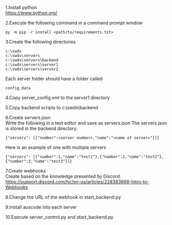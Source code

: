 1.Install python<br/>
  https://www.python.org/
	
2.Execute the following command in a command prompt window
```
py -m pip -r install <path/to/requirements.txt>
```
3.Create the following directories
```
c:\swds
c:\swds\servers
c:\swds\servers\backend
c:\swds\servers\server1
c:\swds\servers\server2
```
Each server folder should have a folder called
```
config_data
```
4.Copy server_config.xml to the server1 directory

5.Copy backend scripts to c:\swds\backend

6.Create servers.json<br/>
	Write the following in a text editor and save as servers.json
	The servers.json is stored in the backend directory.
```
{"servers": [{"number":<server number>,"name":"<name of server>"}]}
```
  Here is an example of one with multiple servers
```
{"servers": [{"number":1,"name":"test1"},{"number":2,"name":"test2"},{"number":3,"name":"test3"}]}
```
7.Create webhooks<br/>
	Create based on the knowledge presented by Discord.
	https://support.discord.com/hc/en-us/articles/228383668-Intro-to-Webhooks

8.Change the URL of the webhook in start_backend.py

9.Install auscode into each server

10.Execute server_control.py and start_backend.py
